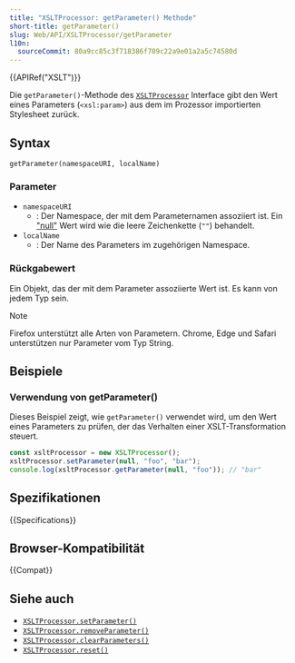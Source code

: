 ```yaml
---
title: "XSLTProcessor: getParameter() Methode"
short-title: getParameter()
slug: Web/API/XSLTProcessor/getParameter
l10n:
  sourceCommit: 80a9cc85c3f718386f709c22a9e01a2a5c74580d
---
```


{{APIRef("XSLT")}}

Die `getParameter()`-Methode des [`XSLTProcessor`](/de/docs/Web/API/XSLTProcessor) Interface gibt den Wert eines Parameters (`<xsl:param>`) aus dem im Prozessor importierten Stylesheet zurück.

## Syntax

```js-nolint
getParameter(namespaceURI, localName)
```

### Parameter

- `namespaceURI`
  - : Der Namespace, der mit dem Parameternamen assoziiert ist. Ein ["null"](/de/docs/Web/JavaScript/Reference/Operators/null) Wert wird wie die leere Zeichenkette (`""`) behandelt.
- `localName`
  - : Der Name des Parameters im zugehörigen Namespace.

### Rückgabewert

Ein Objekt, das der mit dem Parameter assoziierte Wert ist. Es kann von jedem Typ sein.

> [!NOTE]
> Firefox unterstützt alle Arten von Parametern. Chrome, Edge und Safari unterstützen nur Parameter vom Typ String.

## Beispiele

### Verwendung von getParameter()

Dieses Beispiel zeigt, wie `getParameter()` verwendet wird, um den Wert eines Parameters zu prüfen, der das Verhalten einer XSLT-Transformation steuert.

```js
const xsltProcessor = new XSLTProcessor();
xsltProcessor.setParameter(null, "foo", "bar");
console.log(xsltProcessor.getParameter(null, "foo")); // "bar"
```

## Spezifikationen

{{Specifications}}

## Browser-Kompatibilität

{{Compat}}

## Siehe auch

- [`XSLTProcessor.setParameter()`](/de/docs/Web/API/XSLTProcessor/setParameter)
- [`XSLTProcessor.removeParameter()`](/de/docs/Web/API/XSLTProcessor/removeParameter)
- [`XSLTProcessor.clearParameters()`](/de/docs/Web/API/XSLTProcessor/clearParameters)
- [`XSLTProcessor.reset()`](/de/docs/Web/API/XSLTProcessor/reset)
